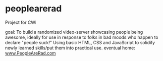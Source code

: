 # peoplearerad
Project for CWI

goal: To build a randomized video-server showcasing people being awesome, ideally for use in response to folks in bad moods who happen to declare "people suck!" Using basic HTML, CSS and JavaScript to solidify newly learned skills/put them into practical use. eventual home: www.PeopleAreRad.com




